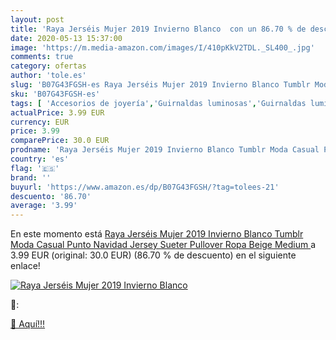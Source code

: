 ```yaml
---
layout: post
title: 'Raya Jerséis Mujer 2019 Invierno Blanco  con un 86.70 % de descuento'
date: 2020-05-13 15:37:00
image: 'https://m.media-amazon.com/images/I/410pKkV2TDL._SL400_.jpg'
comments: true
category: ofertas
author: 'tole.es'
slug: 'B07G43FGSH-es Raya Jerséis Mujer 2019 Invierno Blanco Tumblr Moda Casual...'
sku: 'B07G43FGSH-es'
tags: [ 'Accesorios de joyería','Guirnaldas luminosas','Guirnaldas luminosas de interior','Iluminación','Joyería','Limpieza y cuidado de joyas','navidad', ]
actualPrice: 3.99 EUR
currency: EUR
price: 3.99
comparePrice: 30.0 EUR
prodname: 'Raya Jerséis Mujer 2019 Invierno Blanco Tumblr Moda Casual Punto Navidad Jersey Sueter Pullover Ropa  Beige  Medium '
country: 'es'
flag: '🇪🇸'
brand: ''
buyurl: 'https://www.amazon.es/dp/B07G43FGSH/?tag=tolees-21'
descuento: '86.70'
average: '3.99'
---
```


En este momento está [Raya Jerséis Mujer 2019 Invierno Blanco Tumblr Moda Casual Punto Navidad Jersey Sueter Pullover Ropa  Beige  Medium ](https://www.amazon.es/dp/B07G43FGSH/?tag=tolees-21) a 3.99 EUR (original: 30.0 EUR) (86.70 %  de descuento) en el siguiente enlace!

[![Raya Jerséis Mujer 2019 Invierno Blanco ](https://m.media-amazon.com/images/I/410pKkV2TDL._SL400_.jpg)](https://www.amazon.es/dp/B07G43FGSH/?tag=tolees-21)

🔎:


[🛒 Aquí!!!](https://www.amazon.es/dp/B07G43FGSH/?tag=tolees-21)
